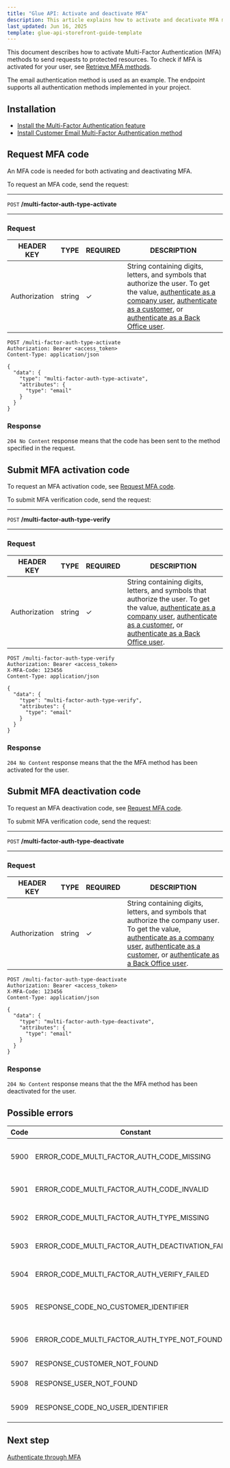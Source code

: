 ```yaml
---
title: "Glue API: Activate and deactivate MFA"
description: This article explains how to activate and decativate MFA methods using Glue API
last_updated: Jun 16, 2025
template: glue-api-storefront-guide-template
---
```


This document describes how to activate Multi-Factor Authentication (MFA) methods to send requests to protected resources. To check if MFA is activated for your user, see [Retrieve MFA methods](/docs/pbc/all/multi-factor-authentication/latest/manage-using-glue-api/glue-api-retrieve-mfa-methods.html).

The email authentication method is used as an example. The endpoint supports all authentication methods implemented in your project.


## Installation

- [Install the Multi-Factor Authentication feature](/docs/pbc/all/multi-factor-authentication/latest/install-multi-factor-authentication-feature.html)
- [Install Customer Email Multi-Factor Authentication method](/docs/pbc/all/multi-factor-authentication/latest/install-customer-email-multi-factor-authentication-method.html)



## Request MFA code

An MFA code is needed for both activating and deactivating MFA.

To request an MFA code, send the request:

---
`POST` **/multi-factor-auth-type-activate**

---

### Request

| HEADER KEY | TYPE | REQUIRED | DESCRIPTION |
| --- | --- | --- | --- |
| Authorization | string | ✓ | String containing digits, letters, and symbols that authorize the user. To get the value, [authenticate as a company user](/docs/pbc/all/identity-access-management/latest/manage-using-glue-api/glue-api-authenticate-as-a-company-user.html#authenticate-as-a-company-user), [authenticate as a customer](/docs/pbc/all/identity-access-management/latest/manage-using-glue-api/glue-api-authenticate-as-a-customer.html), or [authenticate as a Back Office user](/docs/pbc/all/identity-access-management/latest/manage-using-glue-api/glue-api-authenticate-as-a-back-office-user.html).  |

```http
POST /multi-factor-auth-type-activate
Authorization: Bearer <access_token>
Content-Type: application/json

{
  "data": {
    "type": "multi-factor-auth-type-activate",
    "attributes": {
      "type": "email"
    }
  }
}
```

### Response

`204 No Content` response means that the code has been sent to the method specified in the request.

## Submit MFA activation code

To request an MFA activation code, see [Request MFA code](#request-mfa-code).

To submit MFA verification code, send the request:

---
`POST` **/multi-factor-auth-type-verify**

---


### Request

| HEADER KEY | TYPE | REQUIRED | DESCRIPTION |
| --- | --- | --- | --- |
| Authorization | string | ✓ | String containing digits, letters, and symbols that authorize the user. To get the value, [authenticate as a company user](/docs/pbc/all/identity-access-management/latest/manage-using-glue-api/glue-api-authenticate-as-a-company-user.html#authenticate-as-a-company-user), [authenticate as a customer](/docs/pbc/all/identity-access-management/latest/manage-using-glue-api/glue-api-authenticate-as-a-customer.html), or [authenticate as a Back Office user](/docs/pbc/all/identity-access-management/latest/manage-using-glue-api/glue-api-authenticate-as-a-back-office-user.html).  |

```http
POST /multi-factor-auth-type-verify
Authorization: Bearer <access_token>
X-MFA-Code: 123456
Content-Type: application/json

{
  "data": {
    "type": "multi-factor-auth-type-verify",
    "attributes": {
      "type": "email"
    }
  }
}
```

### Response

`204 No Content` response means that the the MFA method has been activated for the user.




## Submit MFA deactivation code

To request an MFA deactivation code, see [Request MFA code](#request-mfa-code).

To submit MFA verification code, send the request:

---
`POST` **/multi-factor-auth-type-deactivate**

---


### Request

| HEADER KEY | TYPE | REQUIRED | DESCRIPTION |
| --- | --- | --- | --- |
| Authorization | string | ✓ | String containing digits, letters, and symbols that authorize the company user. To get the value, [authenticate as a company user](/docs/pbc/all/identity-access-management/latest/manage-using-glue-api/glue-api-authenticate-as-a-company-user.html#authenticate-as-a-company-user), [authenticate as a customer](/docs/pbc/all/identity-access-management/latest/manage-using-glue-api/glue-api-authenticate-as-a-customer.html), or [authenticate as a Back Office user](/docs/pbc/all/identity-access-management/latest/manage-using-glue-api/glue-api-authenticate-as-a-back-office-user.html).  |

```http
POST /multi-factor-auth-type-deactivate
Authorization: Bearer <access_token>
X-MFA-Code: 123456
Content-Type: application/json

{
  "data": {
    "type": "multi-factor-auth-type-deactivate",
    "attributes": {
      "type": "email"
    }
  }
}
```

### Response


`204 No Content` response means that the the MFA method has been deactivated for the user.





## Possible errors

| Code | Constant                                           | Meaning                          |
|------|----------------------------------------------------|----------------------------------|
| 5900 | ERROR_CODE_MULTI_FACTOR_AUTH_CODE_MISSING          | X-MFA-Code header is missing.    |
| 5901 | ERROR_CODE_MULTI_FACTOR_AUTH_CODE_INVALID          | X-MFA-Code is invalid.           |
| 5902 | ERROR_CODE_MULTI_FACTOR_AUTH_TYPE_MISSING          | MFA type is missing.             |
| 5903 | ERROR_CODE_MULTI_FACTOR_AUTH_DEACTIVATION_FAILED   | Failed to deactivate MFA.        |
| 5904 | ERROR_CODE_MULTI_FACTOR_AUTH_VERIFY_FAILED         | MFA type already activated.      |
| 5905 | RESPONSE_CODE_NO_CUSTOMER_IDENTIFIER               | No customer identifier provided. |
| 5906 | ERROR_CODE_MULTI_FACTOR_AUTH_TYPE_NOT_FOUND        | MFA type is not found.           |
| 5907 | RESPONSE_CUSTOMER_NOT_FOUND                        | Customer not found.              |
| 5908 | RESPONSE_USER_NOT_FOUND                            | User not found.                  |
| 5909 | RESPONSE_CODE_NO_USER_IDENTIFIER                   | No user identifier provided.     |



## Next step

[Authenticate through MFA](/docs/pbc/all/multi-factor-authentication/latest/manage-using-glue-api/glue-api-authenticate-through-mfa.html)

































